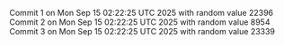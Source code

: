 Commit 1 on Mon Sep 15 02:22:25 UTC 2025 with random value 22396
Commit 2 on Mon Sep 15 02:22:25 UTC 2025 with random value 8954
Commit 3 on Mon Sep 15 02:22:25 UTC 2025 with random value 23339
